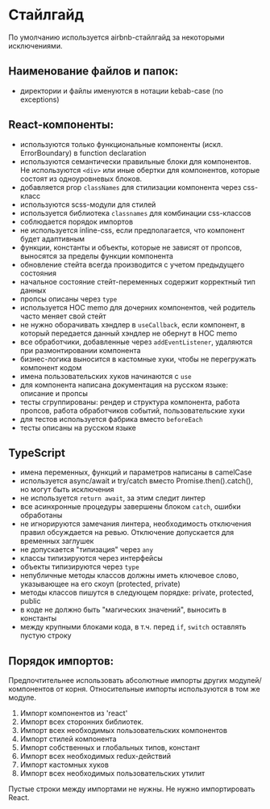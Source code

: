 # Стайлгайд

По умолчанию используется airbnb-стайлгайд за некоторыми исключениями.

## Наименование файлов и папок:

- директории и файлы именуются в нотации kebab-case (no exceptions)

## React-компоненты:

- используются только функциональные компоненты (искл. ErrorBoundary) в
  function declaration
- используются семантически правильные блоки для компонентов. Не
  используются `<div>` или иные обертки для компонентов, которые состоят из
  одноуровневых блоков.
- добавляется prop `classNames` для стилизации компонента через css-класс
- используются scss-модули для стилей
- используется библиотека `classnames` для комбинации css-классов
- соблюдается порядок импортов
- не используется inline-css, если предполагается, что компонент будет
  адаптивным
- функции, константы и объекты, которые не зависят от пропсов, выносятся за
  пределы функции компонента
- обновление стейта всегда производится с учетом предыдущего состояния
- начальное состояние стейт-переменных содержит корректный тип данных
- пропсы описаны через `type`
- используется HOC memo для дочерних компонентов, чей родитель часто меняет свой
  стейт
- не нужно оборачивать хэндлер в `useCallback`, если компонент, в который
  передается данный хэндлер не обернут в HOC memo
- все обработчики, добавленные через `addEventListener`, удаляются при
  размонтировании компонента
- бизнес-логика выносится в кастомные хуки, чтобы не перегружать компонент кодом
- имена пользовательских хуков начинаются с `use`
- для компонента написана документация на русском языке: описание и пропсы
- тесты сгруппированы: рендер и структура компонента, работа пропсов, работа
  обработчиков событий, пользовательские хуки
- для тестов используется фабрика вместо `beforeEach`
- тесты описаны на русском языке

## TypeScript

- имена переменных, функций и параметров написаны в camelCase
- используется async/await и try/catch вместо Promise.then().catch(), но могут
  быть исключения
- не используется `return await`, за этим следит линтер
- все асинхронные процедуры завершены блоком `catch`, ошибки обработаны
- не игнорируются замечания линтера, необходимость отключения правил обсуждается
  на ревью. Отключение допускается для временных заглушек
- не допускается "типизация" через `any`
- классы типизируются через интерфейсы
- объекты типизируются через `type`
- непубличные методы классов должны иметь ключевое слово, указывающее на его
  скоуп (protected, private)
- методы классов пишутся в следующем порядке: private, protected, public
- в коде не должно быть "магических значений", выносить в константы
- между крупными блоками кода, в т.ч. перед `if`, `switch` оставлять пустую
  строку

## Порядок импортов:

Предпочтительнее использовать абсолютные импорты других модулей/компонентов от
корня. Относительные импорты используются в том же модуле.

1. Импорт компонентов из 'react'
2. Импорт всех сторонних библиотек.
3. Импорт всех необходимых пользовательских компонентов
4. Импорт стилей компонента
5. Импорт собственных и глобальных типов, констант
6. Импорт всех необходимых redux-действий
7. Импорт кастомных хуков
8. Импорт всех необходимых пользовательских утилит

Пустые строки между импортами не нужны. Не нужно импортировать React.
